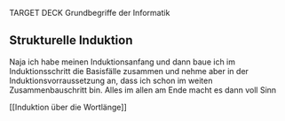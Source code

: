 TARGET DECK
Grundbegriffe der Informatik

Strukturelle Induktion
---
Naja ich habe meinen Induktionsanfang und dann baue ich im Induktionsschritt die Basisfälle zusammen und nehme aber in der Induktionsvorraussetzung an, dass ich schon im weiten Zusammenbauschritt bin. Alles im allen am Ende macht es dann voll Sinn
<!--ID: 1709119023518-->

[[Induktion über die Wortlänge]]